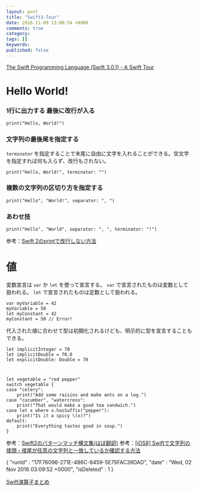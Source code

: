 ```yaml
---
layout: post
title: "Swift3-Tour"
date: 2016-11-09 13:00:54 +0900
comments: true
category:
tags: []
keywords:
published: false
---
```


[The Swift Programming Language (Swift 3.0.1) - A Swift Tour](https://developer.apple.com/library/content/documentation/Swift/Conceptual/Swift_Programming_Language/GuidedTour.html)



# Hello World!
### 1行に出力する 最後に改行が入る

```
print("Hello, World!")
```

### 文字列の最後尾を指定する
`terminator` を指定することで末尾に自由に文字を入れることができる。空文字を指定すれば何も入らず、改行もされない。

```
print("Hello, World!", terminator: "")
```

### 複数の文字列の区切り方を指定する

```
print("Hello", "World!", separator: ", ")
```

### あわせ技

```
print("Hello", "World", separator: ", ", terminator: "!")
```

参考：[Swift 2のprintで改行しない方法](http://egg-is-world.com/2015/11/26/swift2-print-newline/)

<!-- more -->

# 値
変数宣言は `var` か `let` を使って宣言する。 `var` で宣言されたものは変数として扱われる。
`let` で宣言されたものは定数として扱われる。

```
var myVariable = 42
myVariable = 50
let myConstant = 42
myConstant = 50 // Error!
```

代入された値に合わせて型は初期化されるけども、明示的に型を宣言することもできる。

```
let implicitInteger = 70
let implicitDouble = 70.0
let explicitDouble: Double = 70
```



#

```
let vegetable = "red pepper"
switch vegetable {
case "celery":
    print("Add some raisins and make ants on a log.")
case "cucumber", "watercress":
    print("That would make a good tea sandwich.")
case let x where x.hasSuffix("pepper"):
    print("Is it a spicy \(x)?")
default:
    print("Everything tastes good in soup.")
}
```

参考：[Swift2のパターンマッチ構文集(ほぼ翻訳)](http://qiita.com/mono0926/items/f2875a9eacef53e88122)
参考：[[iOS8] Swiftで文字列の接頭・接尾が任意の文字列と一致しているか確認する方法](http://qiita.com/hiroo0529/items/dfa8776b187fd84c13c3)


{
  "runId" : "17F76096-271E-486C-8459-5E75FAC39DAD",
  "date" : "Wed, 02 Nov 2016 03:09:52 +0000",
  "isDeleted" : 1
}
　













[Swift演算子まとめ](http://qiita.com/KentaKudo/items/a1dd2eb0bf37302c1c81)
